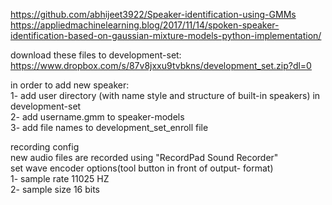 https://github.com/abhijeet3922/Speaker-identification-using-GMMs
https://appliedmachinelearning.blog/2017/11/14/spoken-speaker-identification-based-on-gaussian-mixture-models-python-implementation/ 

download these files to development-set:
https://www.dropbox.com/s/87v8jxxu9tvbkns/development_set.zip?dl=0

in order to add new speaker:   
1- add user directory (with name style and structure of built-in speakers) in development-set    
2- add username.gmm to speaker-models   
3- add file names to development_set_enroll file   

recording config   
new audio files are recorded using "RecordPad Sound Recorder"   
set wave encoder options(tool button in front of output- format)    
1- sample rate 11025 HZ   
2- sample size 16 bits
